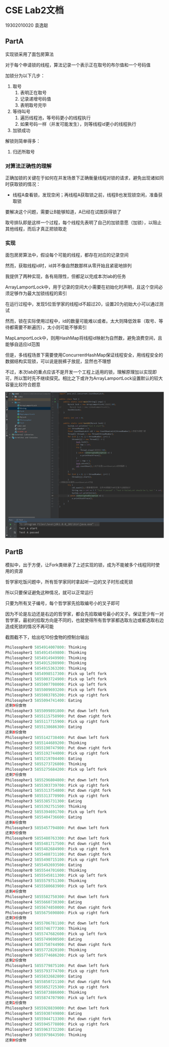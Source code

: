 # CSE Lab2文档

19302010020 袁逸聪

## PartA

实现锁采用了面包房算法

对于每个申请锁的线程，算法记录一个表示正在取号的布尔值和一个号码值

加锁分为以下几步：

1. 取号
   1. 表明正在取号
   2. 记录递增号码值
   3. 表明取号完毕
2. 等待叫号
   1. 遍历线程池，等号码更小的线程执行
   2. 如果号码一样（并发可能发生），则等线程id更小的线程执行
3. 加锁成功

解锁则简单得多：

1. 归还所取号

### 对算法正确性的理解

正确加锁的关键在于如何在并发场景下正确衡量线程对锁的请求，避免出现诸如同时获取锁的情况：

- 线程A查看锁，发现空闲；再线程A获取锁之前，线程B也发现锁空闲，准备获取锁

要解决这个问题，需要让B能够知道，A已经在试图获得锁了

取号排队即是这样一个过程，每个线程先表明了自己的加锁意愿（加锁），以阻止其他线程，而后才真正把锁取走

### 实现

面包房房算法中，假设每个可能的线程，都存在对应的记录空间

然而，获取线程id时，id并不像自然数那样从零开始且紧密地排列

我提供了两种实现，各有局限性，但都足以完成本次lab的任务

ArrayLamportLock中，用于记录的空间大小需要在初始化时声明，且这个空间必须足够作为最大加锁线程的索引

在运行过程中，发现5位哲学家的线程id不超过20，设置20为初始大小可以通过测试

然而，锁在实际使用过程中，id的数量可能难以或者。太大则降低效率（取号、等待都需要不断遍历），太小则可能不够索引

MapLamportLock中，则用HashMap将线程id映射为自然数，避免浪费空间，且能够自适应id范围

但是，多线程场景下需要使用ConcurrentHashMap保证线程安全，用线程安全的数据结构实现锁，可以说是脱裤子放屁，显然也不理想

不过，本次lab的重点应该不是开发一个工程上适用的锁，理解原理加以实现即可，所以暂时先不继续探究。相比之下或许为ArrayLamportLock设置默认的较大容量比较符合题意

![PartA](PartA.png)

## PartB

模拟中，出于方便，让Fork类继承了上述实现的锁，成为不能被多个线程同时使用的资源

哲学家吃饭问题中，所有哲学家同时拿起听一边的叉子时形成死锁

所以只要保证避免这种情况，就可以正常运行

只要为所有叉子编号，每个哲学家先拾取编号小的叉子即可

因为不论是左边还是右边的哲学家，都会先拾取编号最小的叉子。保证至少有一对哲学家，最初的拾取方向是不同的，也就使得所有哲学家都选取左边或都选取右边造成死锁的情况不再可能

截图截不下，给出吃10份食物的控制台输出

```java
Philosopher0 5854914007800: Thinking
Philosopher1 5854914549800: Thinking
Philosopher2 5854914949900: Thinking
Philosopher3 5854915208900: Thinking
Philosopher4 5854915363200: Thinking
Philosopher0 5854998517300: Pick up left fork
Philosopher1 5855003724900: Pick up left fork
Philosopher3 5855007708000: Pick up left fork
Philosopher2 5855009693200: Pick up left fork
Philosopher3 5855083785200: Pick up right fork
Philosopher3 5855094741400: Eating
还剩9份食物
Philosopher3 5855099891800: Put down left fork
Philosopher3 5855115758900: Put down right fork
Philosopher2 5855117715900: Pick up right fork
Philosopher2 5855138686300: Eating
还剩8份食物
Philosopher2 5855142738400: Put down left fork
Philosopher3 5855144689200: Thinking
Philosopher2 5855190747900: Put down right fork
Philosopher1 5855192744000: Pick up right fork
Philosopher1 5855219704400: Eating
Philosopher2 5855273726800: Thinking
Philosopher3 5855275684200: Pick up left fork
还剩7份食物
Philosopher1 5855296804800: Put down left fork
Philosopher3 5855303739700: Pick up right fork
Philosopher1 5855313754800: Put down right fork
Philosopher0 5855313770900: Pick up right fork
Philosopher3 5855385731300: Eating
Philosopher1 5855392751500: Thinking
Philosopher2 5855394691700: Pick up left fork
Philosopher0 5855404736600: Eating
还剩6份食物
Philosopher3 5855457794800: Put down left fork
还剩5份食物
Philosopher0 5855480763300: Put down left fork
Philosopher0 5855481717500: Put down right fork
Philosopher4 5855482684900: Pick up right fork
Philosopher3 5855488731100: Put down right fork
Philosopher2 5855490715100: Pick up right fork
Philosopher2 5855492693500: Eating
Philosopher0 5855544701600: Thinking
Philosopher1 5855545811300: Pick up left fork
Philosopher3 5855579751300: Thinking
Philosopher4 5855580683900: Pick up left fork
还剩4份食物
Philosopher2 5855582750300: Put down left fork
Philosopher4 5855660730300: Eating
Philosopher2 5855674850000: Put down right fork
Philosopher1 5855675690800: Pick up right fork
还剩3份食物
Philosopher4 5855706781100: Put down left fork
Philosopher2 5855746777300: Thinking
Philosopher3 5855747682600: Pick up left fork
Philosopher1 5855749690500: Eating
Philosopher4 5855750744900: Put down right fork
Philosopher4 5855772820100: Thinking
Philosopher0 5855774686200: Pick up left fork
还剩2份食物
Philosopher1 5855779875100: Put down left fork
Philosopher3 5855793774700: Pick up right fork
Philosopher3 5855832682800: Eating
Philosopher1 5855850721100: Put down right fork
Philosopher0 5855852725300: Pick up right fork
Philosopher1 5855873886000: Thinking
Philosopher2 5855874707900: Pick up left fork
还剩1份食物
Philosopher3 5855928839000: Put down left fork
Philosopher0 5855930749800: Eating
Philosopher3 5855944713300: Put down right fork
Philosopher2 5855945778800: Pick up right fork
Philosopher2 5855963732200: Eating
Philosopher3 5855979843500: Thinking
还剩0份食物
```
